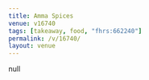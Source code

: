 ```yaml
---
title: Amma Spices
venue: v16740
tags: [takeaway, food, "fhrs:662240"]
permalink: /v/16740/
layout: venue
---
```

null